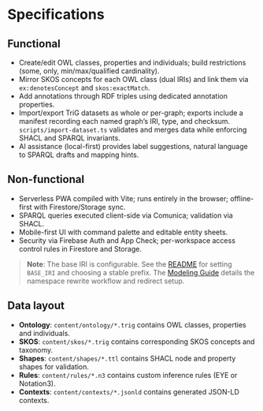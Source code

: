 # Specifications

## Functional

- Create/edit OWL classes, properties and individuals; build restrictions (some, only, min/max/qualified cardinality).
- Mirror SKOS concepts for each OWL class (dual IRIs) and link them via `ex:denotesConcept` and `skos:exactMatch`.
- Add annotations through RDF triples using dedicated annotation properties.
- Import/export TriG datasets as whole or per-graph; exports include a manifest recording each named graph’s IRI, type, and checksum. `scripts/import-dataset.ts` validates and merges data while enforcing SHACL and SPARQL invariants.
- AI assistance (local-first) provides label suggestions, natural language to SPARQL drafts and mapping hints.

## Non-functional

- Serverless PWA compiled with Vite; runs entirely in the browser; offline-first with Firestore/Storage sync.
- SPARQL queries executed client-side via Comunica; validation via SHACL.
- Mobile-first UI with command palette and editable entity sheets.
- Security via Firebase Auth and App Check; per-workspace access control rules in Firestore and Storage.

> **Note**: The base IRI is configurable. See the [README](README.md#base-iri)
> for setting `BASE_IRI` and choosing a stable prefix. The
> [Modeling&nbsp;Guide](MODELING_GUIDE.md#changing-the-base-iri) details the
> namespace rewrite workflow and redirect setup.

## Data layout

- **Ontology**: `content/ontology/*.trig` contains OWL classes, properties and individuals.
- **SKOS**: `content/skos/*.trig` contains corresponding SKOS concepts and taxonomy.
- **Shapes**: `content/shapes/*.ttl` contains SHACL node and property shapes for validation.
- **Rules**: `content/rules/*.n3` contains custom inference rules (EYE or Notation3).
- **Contexts**: `content/contexts/*.jsonld` contains generated JSON-LD contexts.
